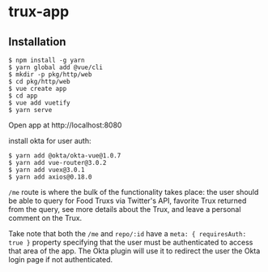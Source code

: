 # trux-app

## Installation

```
$ npm install -g yarn
$ yarn global add @vue/cli
$ mkdir -p pkg/http/web
$ cd pkg/http/web
$ vue create app
$ cd app
$ vue add vuetify
$ yarn serve
```

Open app at http://localhost:8080

install okta for user auth:

```
$ yarn add @okta/okta-vue@1.0.7
$ yarn add vue-router@3.0.2
$ yarn add vuex@3.0.1
$ yarn add axios@0.18.0
```

`/me` route is where the bulk of the functionality takes place: the user should be able to query for Food Truxs via Twitter's API, favorite Trux returned from the query, see more details about the Trux, and leave a personal comment on the Trux.

Take note that both the `/me` and `repo/:id` have a `meta: { requiresAuth: true }` property specifying that the user must be authenticated to access that area of the app. The Okta plugin will use it to redirect the user the Okta login page if not authenticated.
